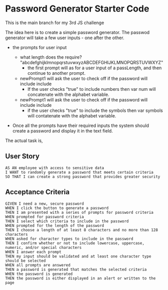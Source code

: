 # Password Generator Starter Code



This is the main branch for my 3rd JS challenge

The idea here is to create a simple password generator. 
The passwod generator will take a few user inputs - one after the other.
- the prompts for user input
    - what length does the require? "abcdefghijklmnopqrstuvwxyzABCDEFGHIJKLMNOPQRSTUVWXYZ"
        + the first prompt will as for a user input of a passLength, and then continue to another prompt. 
    - newPrompt1 will ask the user to check off if the password will include include <!-- numbers?  "0123456789" -->
        + If the user checks "true" to include numbers then var num will concatenate with the alphabet variable.
    - newPrompt1 will ask the user to check off if the password will include include  <!-- symbols? "!"#$%&'()*+,-./:;<=>?@[]^_`{|}~" -->
        + if the user checks "true" to include the symbols then var symbols will contatenate with the alphabet variable. 

- Once all the prompts have their required inputs the system should create a password and display it in the text field. 


The actual task is, 

## User Story

```
AS AN employee with access to sensitive data
I WANT to randomly generate a password that meets certain criteria
SO THAT I can create a strong password that provides greater security
```

## Acceptance Criteria

```
GIVEN I need a new, secure password
WHEN I click the button to generate a password
THEN I am presented with a series of prompts for password criteria
WHEN prompted for password criteria
THEN I select which criteria to include in the password
WHEN prompted for the length of the password
THEN I choose a length of at least 8 characters and no more than 128 characters
WHEN asked for character types to include in the password
THEN I confirm whether or not to include lowercase, uppercase, numeric, and/or special characters
WHEN I answer each prompt
THEN my input should be validated and at least one character type should be selected
WHEN all prompts are answered
THEN a password is generated that matches the selected criteria
WHEN the password is generated
THEN the password is either displayed in an alert or written to the page
```